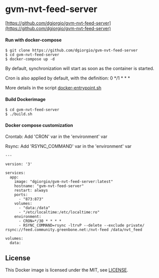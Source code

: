 # gvm-nvt-feed-server
[https://github.com/dgiorgio/gvm-nvt-feed-server](https://github.com/dgiorgio/gvm-nvt-feed-server)
#### Run with docker-compose
```console
$ git clone https://github.com/dgiorgio/gvm-nvt-feed-server
$ cd gvm-nvt-feed-server
$ docker-compose up -d
```
By default, synchronization will start as soon as the container is started.

Cron is also applied by default, with the definition: 0 \*/1 \* \* \*

More details in the script [docker-entrypoint.sh](https://github.com/dgiorgio/gvm-nvt-feed-server/blob/master/build/docker-entrypoint.sh)

#### Build Dockerimage
```console
$ cd gvm-nvt-feed-server
$ ./build.sh
```

#### Docker compose customization
Crontab: Add 'CRON' var in the 'environment' var

Rsync: Add 'RSYNC_COMMAND' var in the 'environment' var

```console
---

version: '3'

services:
  app:
    image: "dgiorgio/gvm-nvt-feed-server:latest"
    hostname: "gvm-nvt-feed-server"
    restart: always
    ports:
      - "873:873"
    volumes:
      - "data:/data"
      - "/etc/localtime:/etc/localtime:ro"
    environment:
      - CRON=*/30 * * * *
      - RSYNC_COMMAND=rsync -ltrvP --delete --exclude private/ rsync://feed.community.greenbone.net:/nvt-feed /data/nvt_feed

volumes:
  data:

```

## License
This Docker image is licensed under the MIT, see [LICENSE](LICENSE.md).

